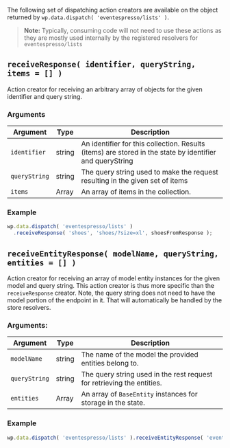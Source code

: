 The following set of dispatching action creators are available on the object returned by `wp.data.dispatch( 'eventespresso/lists' )`.

> **Note:** Typically, consuming code will not need to use these actions as they are mostly used internally by the registered resolvers for `eventespresso/lists`

## `receiveResponse( identifier, queryString, items = [] )`

Action creator for receiving an arbitrary array of objects for the given identifier and query string.

### Arguments

| Argument      | Type   | Description                                                                                              |
| ------------- | ------ | ---------------------------------------------------------------------------------------------------------|
| `identifier`  | string | An identifier for this collection.  Results (items) are stored in the state by identifier and queryString|
| `queryString` | string | The query string used to make the request resulting in the given set of items                            |
| `items`       | Array  | An array of items in the collection.                                                                     |

### Example

```js
wp.data.dispatch( 'eventespresso/lists' )
  .receiveResponse( 'shoes', 'shoes/?size=xl', shoesFromResponse );
```

## `receiveEntityResponse( modelName, queryString, entities = [] )`

Action creator for receiving an array of model entity instances for the given model and query string.  This action creator is thus more specific than the `receiveResponse` creator.  Note, the query string does not need to have the model portion of the endpoint in it.  That will automatically be handled by the store resolvers.

### Arguments:

| Argument      | Type   | Description                                                            |
| ------------- | ------ | ---------------------------------------------------------------------- |
| `modelName`   | string | The name of the model the provided entities belong to.                 |
| `queryString` | string | The query string used in the rest request for retrieving the entities. |
| `entities`    | Array  | An array of `BaseEntity` instances for storage in the state.           |

### Example
```js
wp.data.dispatch( 'eventespresso/lists' ).receiveEntityResponse( 'event', '?where[TermRelationship.Term_Taxonomy.Term.slug]=minus-the-bear', eventsFromResponse );
```
